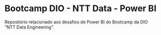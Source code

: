 # Bootcamp DIO - NTT Data - Power BI

Repositório relacionado aos desafios de Power BI do Bootcamp da DIO "NTT Data Engineering".
